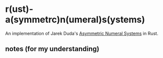 # r(ust)-a(symmetrc)n(umeral)s(ystems)

An implementation of Jarek Duda's [Asymmetric Numeral Systems](https://arxiv.org/pdf/1311.2540) in Rust.

## notes (for my understanding)

